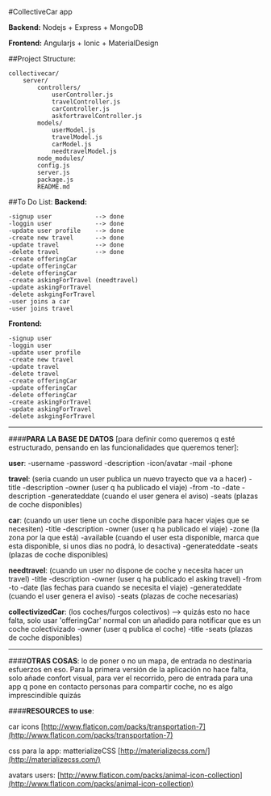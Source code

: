 #CollectiveCar app


**Backend:**
    Nodejs + Express + MongoDB

**Frontend:**
    Angularjs + Ionic + MaterialDesign


##Project Structure:
```
collectivecar/
	server/
		controllers/
			userController.js
			travelController.js
			carController.js
			askfortravelController.js
		models/
			userModel.js
			travelModel.js
			carModel.js
			needtravelModel.js
		node_modules/
		config.js
		server.js
		package.js
		README.md
```


##To Do List:
**Backend:**
```
-signup user			--> done
-loggin user			--> done
-update user profile	--> done
-create new travel		--> done
-update travel			--> done
-delete travel			--> done
-create offeringCar
-update offeringCar
-delete offeringCar
-create askingForTravel (needtravel)
-update askingForTravel
-delete askgingForTravel
-user joins a car
-user joins travel
```

**Frontend:**
```
-signup user
-loggin user
-update user profile
-create new travel
-update travel
-delete travel
-create offeringCar
-update offeringCar
-delete offeringCar
-create askingForTravel
-update askingForTravel
-delete askgingForTravel
```
--------------------
####**PARA LA BASE DE DATOS** [para definir como queremos q esté estructurado, pensando en las funcionalidades que queremos tener]:

**user**:
-username
-password
-description
-icon/avatar
-mail
-phone

**travel**: (seria cuando un user publica un nuevo trayecto que va a hacer)
-title
-description
-owner (user q ha publicado el viaje)
-from
-to
-date
-description
-generateddate (cuando el user genera el aviso)
-seats (plazas de coche disponibles)

**car**: (cuando un user tiene un coche disponible para hacer viajes que se necesiten)
-title
-description
-owner (user q ha publicado el viaje)
-zone (la zona por la que está)
-available (cuando el user esta disponible, marca que esta disponible, si unos dias no podrá, lo desactiva)
-generateddate
-seats (plazas de coche disponibles)

**needtravel**: (cuando un user no dispone de coche y necesita hacer un travel)
-title
-description
-owner (user q ha publicado el asking travel)
-from
-to
-date (las fechas para cuando se necesita el viaje)
-generateddate (cuando el user genera el aviso)
-seats (plazas de coche necesarias)

**collectivizedCar**: (los coches/furgos colectivos) --> quizás esto no hace falta, solo usar 'offeringCar' normal con un añadido para notificar que es un coche colectivizado
-owner (user q publica el coche)
-title
-seats (plazas de coche disponibles)

--------------------



####**OTRAS COSAS**:
lo de poner o no un mapa, de entrada no destinaria esfuerzos en eso. Para la primera versión de la aplicación no hace falta, solo añade confort visual, para ver el recorrido, pero de entrada para una app q pone en contacto personas para compartir coche, no es algo imprescindible quizás



####**RESOURCES to use**:

car icons [http://www.flaticon.com/packs/transportation-7](http://www.flaticon.com/packs/transportation-7)

css para la app: matterializeCSS [http://materializecss.com/](http://materializecss.com/)

avatars users: [http://www.flaticon.com/packs/animal-icon-collection](http://www.flaticon.com/packs/animal-icon-collection)
